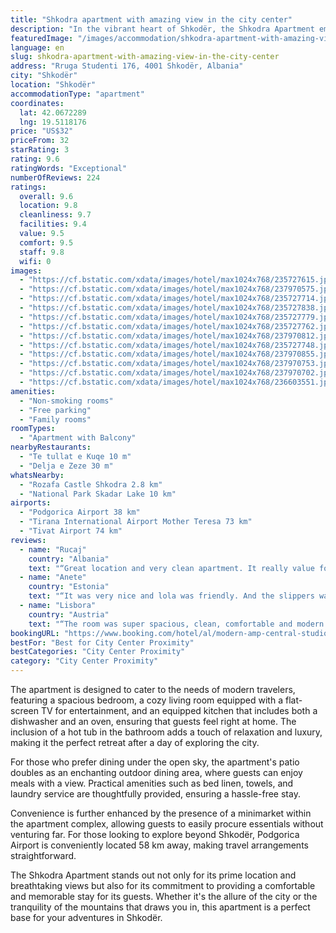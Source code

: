 ```yaml
---
title: "Shkodra apartment with amazing view in the city center"
description: "In the vibrant heart of Shkodër, the Shkodra Apartment emerges as a premier choice for travelers seeking a blend of comfort and convenience, complemented by stunning city views."
featuredImage: "/images/accommodation/shkodra-apartment-with-amazing-view-in-the-city-center-235727615.jpg"
language: en
slug: shkodra-apartment-with-amazing-view-in-the-city-center
address: "Rruga Studenti 176, 4001 Shkodër, Albania"
city: "Shkodër"
location: "Shkodër"
accommodationType: "apartment"
coordinates:
  lat: 42.0672289
  lng: 19.5118176
price: "US$32"
priceFrom: 32
starRating: 3
rating: 9.6
ratingWords: "Exceptional"
numberOfReviews: 224
ratings:
  overall: 9.6
  location: 9.8
  cleanliness: 9.7
  facilities: 9.4
  value: 9.5
  comfort: 9.5
  staff: 9.8
  wifi: 0
images:
  - "https://cf.bstatic.com/xdata/images/hotel/max1024x768/235727615.jpg?k=984a4a02200f991b019ea079f59b99f0134af4fdc2a12ff36b491f3105bfb454&o=&hp=1"
  - "https://cf.bstatic.com/xdata/images/hotel/max1024x768/237970575.jpg?k=35b3e0c2298b83f2ecc014aaf258eab0e8cee1ee4d08aa3c07dcf460c90446a6&o=&hp=1"
  - "https://cf.bstatic.com/xdata/images/hotel/max1024x768/235727714.jpg?k=87fb2a0a4bbec16ffe7e02bd2e835dab945e333444e16abca87ed877402b564c&o=&hp=1"
  - "https://cf.bstatic.com/xdata/images/hotel/max1024x768/235727838.jpg?k=3a048ce62203c17f5d8aea30ed2344a65f9ddee59c3db7171298a74fb409ebc5&o=&hp=1"
  - "https://cf.bstatic.com/xdata/images/hotel/max1024x768/235727779.jpg?k=12e47ccb68828e35b3eb92e6c0fdb5729b554bfd735846c17ba6d60e10987765&o=&hp=1"
  - "https://cf.bstatic.com/xdata/images/hotel/max1024x768/235727762.jpg?k=6e9f7b3528ee912c00eb6c7760e16941d82f728e2a07d493e9753ed4ccabde72&o=&hp=1"
  - "https://cf.bstatic.com/xdata/images/hotel/max1024x768/237970812.jpg?k=c3f6ef35d1c4f51c737a196e1053c9acc535dadb318d7fa56c2e777cfe71e28a&o=&hp=1"
  - "https://cf.bstatic.com/xdata/images/hotel/max1024x768/235727748.jpg?k=633785fde6e6695f2c5eee26bbbdb996c7d090de4a5fdc3c9f69ec36c6c6d709&o=&hp=1"
  - "https://cf.bstatic.com/xdata/images/hotel/max1024x768/237970855.jpg?k=30fbf0f5b34ef69d0eec32532b8d7ed9d387b9f20d9928cee1a9b1b097699ad3&o=&hp=1"
  - "https://cf.bstatic.com/xdata/images/hotel/max1024x768/237970753.jpg?k=daea4ae31996928cba4055313f7b37ef4dc7edc6aa76d6a633142a10bee8d8b0&o=&hp=1"
  - "https://cf.bstatic.com/xdata/images/hotel/max1024x768/237970702.jpg?k=aa2461ca4343e97d2aa9ac35d794961488eab1027dbe16c30393f56e96d3680f&o=&hp=1"
  - "https://cf.bstatic.com/xdata/images/hotel/max1024x768/236603551.jpg?k=0bc7ddd72120d9059e0b45d2006494e943200d806be5d5cd616d0fd6b2a2aabd&o=&hp=1"
amenities:
  - "Non-smoking rooms"
  - "Free parking"
  - "Family rooms"
roomTypes:
  - "Apartment with Balcony"
nearbyRestaurants:
  - "Te tullat e Kuqe 10 m"
  - "Delja e Zeze 30 m"
whatsNearby:
  - "Rozafa Castle Shkodra 2.8 km"
  - "National Park Skadar Lake 10 km"
airports:
  - "Podgorica Airport 38 km"
  - "Tirana International Airport Mother Teresa 73 km"
  - "Tivat Airport 74 km"
reviews:
  - name: "Rucaj"
    country: "Albania"
    text: "“Great location and very clean apartment. It really value for the money”"
  - name: "Anete"
    country: "Estonia"
    text: "“It was very nice and lola was friendly. And the slippers was good touch for that apartment. Good very big and warm blankets. Good city view . Located middle of the center but it was quiet.”"
  - name: "Lisbora"
    country: "Austria"
    text: "“The room was super spacious, clean, comfortable and modern. It had a big balcony with a great view of Shkodra city center and the Rozafa castle. The host was super kind and friendly. Collection of keys and communication was very easy. There is...”"
bookingURL: "https://www.booking.com/hotel/al/modern-amp-central-studio-apartment.en-gb.html?aid=8035640"
bestFor: "Best for City Center Proximity"
bestCategories: "City Center Proximity"
category: "City Center Proximity"
---
```


The apartment is designed to cater to the needs of modern travelers, featuring a spacious bedroom, a cozy living room equipped with a flat-screen TV for entertainment, and an equipped kitchen that includes both a dishwasher and an oven, ensuring that guests feel right at home. The inclusion of a hot tub in the bathroom adds a touch of relaxation and luxury, making it the perfect retreat after a day of exploring the city.

For those who prefer dining under the open sky, the apartment's patio doubles as an enchanting outdoor dining area, where guests can enjoy meals with a view. Practical amenities such as bed linen, towels, and laundry service are thoughtfully provided, ensuring a hassle-free stay.

Convenience is further enhanced by the presence of a minimarket within the apartment complex, allowing guests to easily procure essentials without venturing far. For those looking to explore beyond Shkodër, Podgorica Airport is conveniently located 58 km away, making travel arrangements straightforward.

The Shkodra Apartment stands out not only for its prime location and breathtaking views but also for its commitment to providing a comfortable and memorable stay for its guests. Whether it's the allure of the city or the tranquility of the mountains that draws you in, this apartment is a perfect base for your adventures in Shkodër.